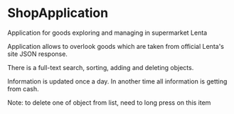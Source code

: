 # ShopApplication
Application for goods exploring and managing in supermarket Lenta

Application allows to overlook goods which are taken from official Lenta's site JSON response.

There is a full-text search, sorting, adding and deleting objects.

Information is updated once a day. In another time all information is getting from cash.

Note: to delete one of object from list, need to long press on this item
